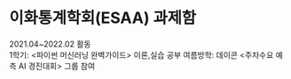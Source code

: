 # 이화통계학회(ESAA) 과제함 
2021.04~2022.02 활동 <br/>
1학기: <파이썬 머신러닝 완벽가이드> 이론,실습 공부
여름방학: 데이콘 <주차수요 예측 AI 경진대회> 그룹 참여<br/>
         
